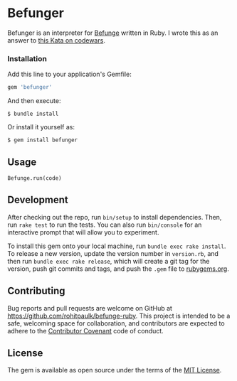 # Befunger

Befunger is an interpreter for [Befunge](https://esolangs.org/wiki/Befunge) written in Ruby. I wrote this as an answer to [this Kata on codewars](https://www.codewars.com/kata/befunge-interpreter).

### Installation

Add this line to your application's Gemfile:

```ruby
gem 'befunger'
```

And then execute:

    $ bundle install

Or install it yourself as:

    $ gem install befunger

## Usage

```
Befunge.run(code)
```

## Development

After checking out the repo, run `bin/setup` to install dependencies. Then, run `rake test` to run the tests. You can also run `bin/console` for an interactive prompt that will allow you to experiment.

To install this gem onto your local machine, run `bundle exec rake install`. To release a new version, update the version number in `version.rb`, and then run `bundle exec rake release`, which will create a git tag for the version, push git commits and tags, and push the `.gem` file to [rubygems.org](https://rubygems.org).

## Contributing

Bug reports and pull requests are welcome on GitHub at https://github.com/rohitpaulk/befunge-ruby. This project is intended to be a safe, welcoming space for collaboration, and contributors are expected to adhere to the [Contributor Covenant](http://contributor-covenant.org) code of conduct.

## License

The gem is available as open source under the terms of the [MIT License](http://opensource.org/licenses/MIT).


